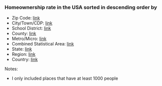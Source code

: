 ### Homeownership rate in the USA sorted in descending order by  
- Zip Code: [link](zipcode)  
- City/Town/CDP: [link](cityTownCDP)  
- School District: [link](schoolDistrict)  
- County: [link](county)  
- Metro/Micro: [link](metroMicro)  
- Combined Statistical Area: [link](combinedStatisticalArea)  
- State: [link](state)  
- Region: [link](region)  
- Country: [link](country)  

Notes:  
- I only included places that have at least 1000 people